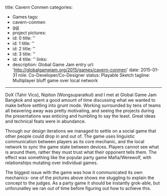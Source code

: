 title: Cavern Conmen
categories:
  - Games
tags:
  - cavern-conmen
  - ggj
  - project
pictures:
  - id: 0
    title: ''
  - id: 1
    title: ''
  - id: 2
    title: ''
  - id: 3
    title: ''
  - id: 4
    title: ''
links:
  - description: Global Game Jam entry
    url: 'http://globalgamejam.org/2015/games/cavern-conmen'
date: 2015-01-31
role: Co-Developer/Co-Designer
status: Playable Sketch
tagline: Multiplayer bluff game over local network
---

DoX (Tahir Vico), Nipiton (Wongsuparatkul) and I met at Global Game Jam Bangkok and spent a good amount of time discussing what we wanted to make before settling into grunt mode. Working surrounded by tens of teams all beavering away was pretty motivating, and seeing the projects during the presentations was enticing and humbling to say the least. Great ideas and technical feats were in abundance.

Through our design iterations we managed to settle on a social game that other people could drop in and out of. The game uses linguistic communication between players as its core mechanic, and the local network to sync the game state between devices. Players cannot see what is around them, rather they must trust what their opponent tells them. The effect was something like the popular party game Mafia/Werewolf, with relationships mutating over individual games. 

The biggest issue with the game was how it communicated its own mechanics- one of the pictures above shows me stuggling to explain the concept to the judges. As a party game it should be instantly grok-able, but unforunatley we ran out of time before figuring out how to achieve this.

